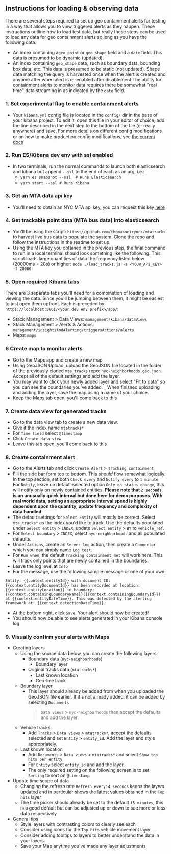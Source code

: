 ## Instructions for loading & observing data 

There are several steps required to set up geo containment alerts for testing in a way
that allows you to view triggered alerts as they happen. These instructions outline
how to load test data, but really these steps can be used to load any data for geo
containment alerts so long as you have the following data:
- An index containing a`geo_point` or `geo_shape` field and a `date` field. This data is presumed to
be dynamic (updated).
- An index containing `geo_shape` data, such as boundary data, bounding box data, etc.
This data is presumed to be static (not updated). Shape data matching the query is
harvested once when the alert is created and anytime after when alert is re-enabled
after disablement
The ability for containment alerts to monitor data requires there be somewhat "real time"
data streaming in as indicated by the `date` field.

### 1. Set experimental flag to enable containment alerts
- Your `kibana.yml` config file is located in the `config/` dir in the base of your kibana
project. To edit it, open this file in your editor of choice, add the line described in
the next step to the bottom of the file (or really anywhere) and save. For more details
on different config modifications or on how to make production config modifications,
see [the current docs](https://www.elastic.co/guide/en/kibana/current/settings.html)

### 2. Run ES/Kibana dev env with ssl enabled
- In two terminals, run the normal commands to launch both elasticsearch and kibana but 
append `--ssl` to the end of each as an arg, i.e.:
  - `yarn es snapshot --ssl  # Runs Elasticsearch`
  - `yarn start --ssl # Runs Kibana`
  
### 3. Get an MTA data api key
- You'll need to obtain an NYC MTA api key, you can request this
  key [here](https://docs.google.com/forms/d/e/1FAIpQLSfGUZA6h4eHd2-ImaK5Q_I5Gb7C3UEP5vYDALyGd7r3h08YKg/viewform?hl=en&formkey=dG9kcGIxRFpSS0NhQWM4UjA0V0VkNGc6MQ#gid=0)

### 4. Get trackable point data (MTA bus data) into elasticsearch
- You'll be using the script: `https://github.com/thomasneirynck/mtatracks` to harvest
live bus data to populate the system. Clone the repo and follow the instructions in
the readme to set up. 
- Using the MTA key you obtained in the previous step, the final command to run
in a local terminal should look something like the following. This script loads large
quantities of data the frequency listed below (20000ms = 20s) or higher:
`node ./load_tracks.js -a <YOUR_API_KEY> -f 20000`

### 5. Open required Kibana tabs
There are 3 separate tabs you'll need for a combination of loading and viewing the
data. Since you'll be jumping between them, it might be easiest to just open them
upfront. Each is preceded by `https://localhost:5601/<your dev env prefix>/app/`:
- Stack Management > Data Views: `management/kibana/dataViews`
- Stack Management > Alerts & Actions: `management/insightsAndAlerting/triggersActions/alerts`
- Maps: `maps`

### 6 Create map to monitor alerts
- Go to the Maps app and create a new map
- Using GeoJSON Upload, upload the GeoJSON file located in the folder of the previously 
cloned `mta_tracks` repo: `nyc-neighborhoods.geo.json`. Accept all of the default
settings and add the layer.
- You may want to click your newly added layer and select "Fit to data" so you can see the
boundaries you've added.
_ When finished uploading and adding the layer, save the map using a name of your
choice.
- Keep the Maps tab open, you'll come back to this

### 7. Create data view for generated tracks
- Go to the data view tab to create a new data view.
- Give it the index name `mtatracks*`
- For `Time field` select `@timestamp`
- Click `Create data view`
- Leave this tab open, you'll come back to this

### 8. Create containment alert
- Go to the Alerts tab and click `Create Alert` > `Tracking containment`
- Fill the side bar form top to bottom. This _should_ flow somewhat logically. In the top 
section, set both `Check every` and `Notify every` to `1 minute`.
 For `Notify`, leave
on default selected option `Only on status change`, this will notify only on newly
contained entities.
 **Please note that `2 seconds` is an unusually quick interval but done here for demo
 purposes. With real world data, setting an appropriate interval speed is highly dependent
 upon the quantity, update frequency and complexity of data handled.**
- The default settings for `Select Entity` will mostly be correct. Select `mta_tracks*`
as the index you'd like to track. Use the defaults populated under
`Select entity` > `INDEX`, update `Select entity` > `BY` to `vehicle_ref`.
- For `Select boundary` > `INDEX`, select `nyc-neighborhoods` and all populated defaults.
- Under `Actions`, create an `Server log` action, then create a `Connector` which you can simply name
`Log test`.
- For `Run when`, the default `Tracking containment met` will work here. This will track
only points that are newly contained in the boundaries.
- Leave the log level at `Info`
- For the message, use the following sample message or one of your own:
```
Entity: {{context.entityId}} with document ID: {{context.entityDocumentId}} has been recorded at location: {{context.entityLocation}} in boundary: {{context.containingBoundaryName}}({{context.containingBoundaryId}}) at {{context.entityDateTime}}. This was detected by the alerting framework at: {{context.detectionDateTime}}. 
```
- At the bottom right, click `Save`. Your alert should now be created!
- You should now be able to see alerts generated in your Kibana console log.

### 9. Visually confirm your alerts with Maps
- Creating layers
  - Using the source data below, you can create the following layers:
      - Boundary data (`nyc-neighborhoods`)
        - Boundary layer
      - Original tracks data (`mtatracks*`)
        - Last known location
        - Geo-line track
  - Boundary layer
    - This layer should already be added from when you uploaded the GeoJSON
      file earlier. If it's not already added, it can be added by selecting `Documents`
      > `Data views` > `nyc-neighborhoods` then accept the defaults and add the layer. 
  - Vehicle tracks
    - Add `Tracks` > `Data views` > `mtatracks*`, accept the defaults selected and set `Entity` > `entity_id`. Add the layer and style appropriately.
  - Last known location
    - Add `Documents` > `Data views` > `mtatracks*` and select `Show top hits per entity`
    - For `Entity` select `entity_id` and add the layer. 
    - The only required setting on the following screen is to set `Sorting` to sort on `@timestamp`
- Update time scope of data
  - Changing the refresh rate `Refresh every`: `4 seconds` keeps the layers updated and in particular
  shows the latest values obtained in the `Top hits` layer
  - The time picker should already be set to the default `15 minutes`, this is a good default but
  can be adjusted up or down to see more or less data respectively
- General tips  
    - Style layers with contrasting colors to clearly see each
    - Consider using icons for the `Top hits` vehicle movement layer
    - Consider adding tooltips to layers to better understand the data in your layers.
    - Save your Map anytime you've made any layer adjustments
